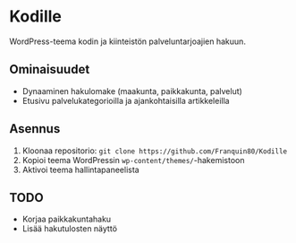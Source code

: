 # Kodille
WordPress-teema kodin ja kiinteistön palveluntarjoajien hakuun.

## Ominaisuudet
- Dynaaminen hakulomake (maakunta, paikkakunta, palvelut)
- Etusivu palvelukategorioilla ja ajankohtaisilla artikkeleilla

## Asennus
1. Kloonaa repositorio: `git clone https://github.com/Franquin80/Kodille`
2. Kopioi teema WordPressin `wp-content/themes/`-hakemistoon
3. Aktivoi teema hallintapaneelista

## TODO
- Korjaa paikkakuntahaku
- Lisää hakutulosten näyttö
